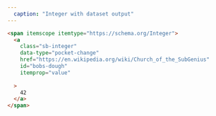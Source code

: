 ```yaml
---
  caption: "Integer with dataset output"
---
```


<!-- markdownlint-disable MD041 -->
<!-- dprint-ignore -->
```html
<span itemscope itemtype="https://schema.org/Integer">
  <a
    class="sb-integer"
    data-type="pocket-change"
    href="https://en.wikipedia.org/wiki/Church_of_the_SubGenius"
    id="bobs-dough"
    itemprop="value"
   
  >
    42
  </a>
</span>
```
